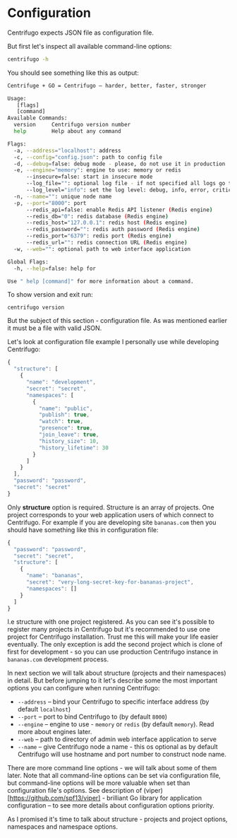 # Configuration

Centrifugo expects JSON file as configuration file.

But first let's inspect all available command-line options:

```bash
centrifugo -h
```

You should see something like this as output:

```bash
Centrifuge + GO = Centrifugo – harder, better, faster, stronger

Usage:
   [flags]
   [command]
Available Commands:
  version     Centrifugo version number
  help        Help about any command

Flags:
  -a, --address="localhost": address
  -c, --config="config.json": path to config file
  -d, --debug=false: debug mode - please, do not use it in production
  -e, --engine="memory": engine to use: memory or redis
      --insecure=false: start in insecure mode
      --log_file="": optional log file - if not specified all logs go to STDOUT
      --log_level="info": set the log level: debug, info, error, critical, fatal or none
  -n, --name="": unique node name
  -p, --port="8000": port
      --redis_api=false: enable Redis API listener (Redis engine)
      --redis_db="0": redis database (Redis engine)
      --redis_host="127.0.0.1": redis host (Redis engine)
      --redis_password="": redis auth password (Redis engine)
      --redis_port="6379": redis port (Redis engine)
      --redis_url="": redis connection URL (Redis engine)
  -w, --web="": optional path to web interface application

Global Flags:
  -h, --help=false: help for

Use " help [command]" for more information about a command.
```

To show version and exit run:

```
centrifugo version
```

But the subject of this section - configuration file. As was mentioned earlier it must be a file with valid JSON.

Let's look at configuration file example I personally use while developing Centrifugo:

```javascript
{
  "structure": [
    {
      "name": "development",
      "secret": "secret",
      "namespaces": [
        {
          "name": "public",
          "publish": true,
          "watch": true,
          "presence": true,
          "join_leave": true,
          "history_size": 10,
          "history_lifetime": 30
        }
      ]
    }
  ],
  "password": "password",
  "secret": "secret"
}
```

Only **structure** option is required. Structure is an array of projects. One project corresponds to your web application
users of which connect to Centrifugo. For example if you are developing site `bananas.com` then you should have something
like this in configuration file:

```javascript
{
  "password": "password",
  "secret": "secret",
  "structure": [
    {
      "name": "bananas",
      "secret": "very-long-secret-key-for-bananas-project",
      "namespaces": []
    }
  ]
}
```

I.e structure with one project registered. As you can see it's possible to register many projects in Centrifugo but
it's recommended to use one project for Centrifugo installation. Trust me this will make your life easier eventually.
The only exception is add the second project which is clone of first for development - so you can use production Centrifugo
instance in `bananas.com` development process.

In next section we will talk about structure (projects and their namespaces) in detail. But before jumping to it
let's describe some the most important options you can configure when running Centrifugo:

* `--address` – bind your Centrifugo to specific interface address (by default `localhost`)
* `--port` – port to bind Centrifugo to (by default `8000`)
* `--engine` – engine to use - `memory` or `redis` (by default `memory`). Read more about engines later.
* `--web` – path to directory of admin web interface application to serve
* `--name` – give Centrifugo node a name - this os optional as by default Centrifugo will use hostname and port number to construct node name.

There are more command line options - we will talk about some of them later. Note that all command-line options can
be set via configuration file, but command-line options will be more valuable when set than configuration file's options.
See description of (viper)[https://github.com/spf13/viper] - brilliant Go library for application configuration – to
see more details about configuration options priority.

As I promised it's time to talk about structure - projects and project options, namespaces and namespace options.